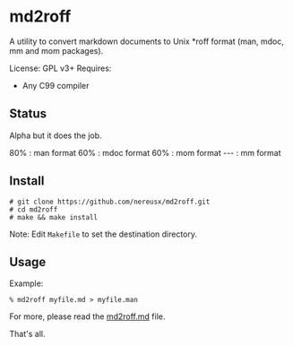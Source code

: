 # md2roff

A utility to convert markdown documents to Unix \*roff format (man, mdoc, mm and mom packages).

License: GPL v3+
Requires:
* Any C99 compiler

## Status

Alpha but it does the job.

80% : man format
60% : mdoc format
60% : mom format
--- : mm format

## Install

```shell
# git clone https://github.com/nereusx/md2roff.git
# cd md2roff
# make && make install
```

Note: Edit `Makefile` to set the destination directory.

## Usage

Example:
```
% md2roff myfile.md > myfile.man
```

For more, please read the [md2roff.md](https://github.com/nereusx/md2roff/blob/master/md2roff.md) file.

That's all.



